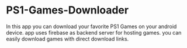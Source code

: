 # PS1-Games-Downloader
In this app you can download your favorite PS1 Games on your android device. app uses firebase as backend server for hosting games. you can easily download games with direct download links.
